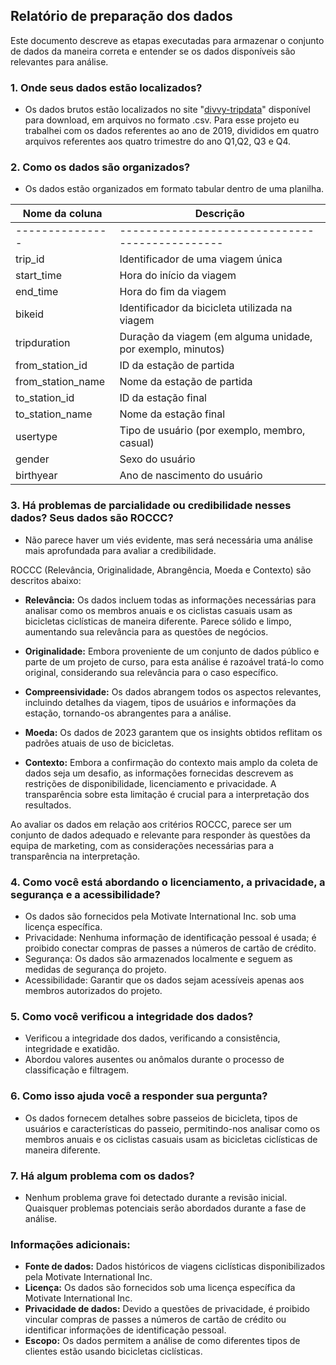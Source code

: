 ## Relatório de preparação dos dados

Este documento descreve as etapas executadas para armazenar o conjunto de dados da maneira correta e entender se os dados disponíveis são relevantes para análise.

### 1. Onde seus dados estão localizados?
- Os dados brutos estão localizados no site "[divvy-tripdata](https://divvy-tripdata.s3.amazonaws.com/index.html)" disponível para download, em arquivos no formato .csv. Para esse projeto eu trabalhei com os dados referentes ao ano de 2019, divididos em quatro arquivos referentes aos quatro trimestre do ano Q1,Q2, Q3 e Q4.

### 2. Como os dados são organizados?
- Os dados estão organizados em formato tabular dentro de uma planilha.

| Nome da coluna | Descrição |
| --------------- | -------------------------------------------------------- |
| --------------- | ---------------------------------------------- |
| trip_id         | Identificador de uma viagem única                    |
| start_time      | Hora do início da viagem                        |
| end_time        | Hora do fim da viagem                          |
| bikeid          | Identificador da bicicleta utilizada na viagem        |
| tripduration    | Duração da viagem (em alguma unidade, por exemplo, minutos) |
| from_station_id | ID da estação de partida |
| from_station_name | Nome da estação de partida |
| to_station_id | ID da estação final |
| to_station_name | Nome da estação final |
| usertype        | Tipo de usuário (por exemplo, membro, casual)                |
| gender          | Sexo do usuário                            |
| birthyear       | Ano de nascimento do usuário                          |


### 3. Há problemas de parcialidade ou credibilidade nesses dados? Seus dados são ROCCC?
- Não parece haver um viés evidente, mas será necessária uma análise mais aprofundada para avaliar a credibilidade.

ROCCC (Relevância, Originalidade, Abrangência, Moeda e Contexto) são descritos abaixo:

- **Relevância:** Os dados incluem todas as informações necessárias para analisar como os membros anuais e os ciclistas casuais usam as bicicletas ciclísticas de maneira diferente. Parece sólido e limpo, aumentando sua relevância para as questões de negócios.

- **Originalidade:** Embora proveniente de um conjunto de dados público e parte de um projeto de curso, para esta análise é razoável tratá-lo como original, considerando sua relevância para o caso específico.

- **Compreensividade:** Os dados abrangem todos os aspectos relevantes, incluindo detalhes da viagem, tipos de usuários e informações da estação, tornando-os abrangentes para a análise.
  
- **Moeda:** Os dados de 2023 garantem que os insights obtidos reflitam os padrões atuais de uso de bicicletas.
  
- **Contexto:** Embora a confirmação do contexto mais amplo da coleta de dados seja um desafio, as informações fornecidas descrevem as restrições de disponibilidade, licenciamento e privacidade. A transparência sobre esta limitação é crucial para a interpretação dos resultados.

Ao avaliar os dados em relação aos critérios ROCCC, parece ser um conjunto de dados adequado e relevante para responder às questões da equipa de marketing, com as considerações necessárias para a transparência na interpretação.


### 4. Como você está abordando o licenciamento, a privacidade, a segurança e a acessibilidade?
- Os dados são fornecidos pela Motivate International Inc. sob uma licença específica.
- Privacidade: Nenhuma informação de identificação pessoal é usada; é proibido conectar compras de passes a números de cartão de crédito.
- Segurança: Os dados são armazenados localmente e seguem as medidas de segurança do projeto.
- Acessibilidade: Garantir que os dados sejam acessíveis apenas aos membros autorizados do projeto.

### 5. Como você verificou a integridade dos dados?
- Verificou a integridade dos dados, verificando a consistência, integridade e exatidão.
- Abordou valores ausentes ou anômalos durante o processo de classificação e filtragem.

### 6. Como isso ajuda você a responder sua pergunta?
- Os dados fornecem detalhes sobre passeios de bicicleta, tipos de usuários e características do passeio, permitindo-nos analisar como os membros anuais e os ciclistas casuais usam as bicicletas ciclísticas de maneira diferente.

### 7. Há algum problema com os dados?
- Nenhum problema grave foi detectado durante a revisão inicial. Quaisquer problemas potenciais serão abordados durante a fase de análise.

### Informações adicionais:
- **Fonte de dados:** Dados históricos de viagens ciclísticas disponibilizados pela Motivate International Inc.
- **Licença:** Os dados são fornecidos sob uma licença específica da Motivate International Inc.
- **Privacidade de dados:** Devido a questões de privacidade, é proibido vincular compras de passes a números de cartão de crédito ou identificar informações de identificação pessoal.
- **Escopo:** Os dados permitem a análise de como diferentes tipos de clientes estão usando bicicletas ciclísticas.

